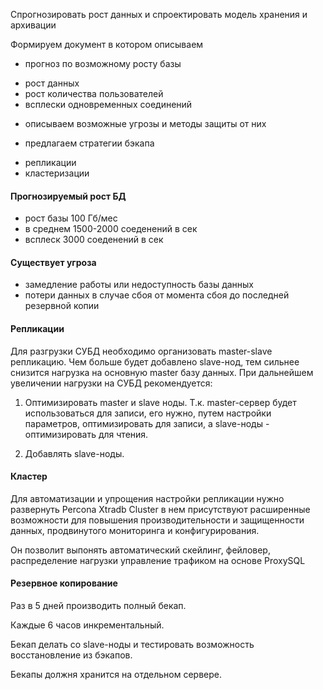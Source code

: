 Спрогнозировать рост данных и спроектировать модель хранения и архивации

Формируем документ в котором описываем
- прогноз по возможному росту базы
* рост данных
* рост количества пользователей
* всплески одновременных соединений

- описываем возможные угрозы и методы защиты от них
* предлагаем стратегии бэкапа
- репликации
- кластеризации

#### Прогнозируемый рост БД
   -  рост базы 100 Гб/мес
   -  в среднем 1500-2000 соеденений в сек
   -  всплеск 3000 соеденений в сек


 #### Существует угроза  
 - замедление работы или недоступность базы данных 
 - потери данных в случае сбоя от момента сбоя до последней резервной копии

#### Репликации
Для разгрузки СУБД необходимо организовать master-slave репликацию. 
Чем больше будет добавлено slave-нод, тем сильнее снизится нагрузка на основную master базу данных. 
При дальнейшем увеличении нагрузки на СУБД рекомендуется:

1) Оптимизировать master и slave ноды. 
Т.к. master-сервер будет использоваться  для записи, его нужно, путем настройки параметров, оптимизировать для записи, 
а slave-ноды - оптимизировать для чтения.

2) Добавлять slave-ноды.

#### Кластер
Для автоматизации и упрощения настройки репликации нужно развернуть Percona Xtradb Cluster в нем
присутствуют расширенные возможности для повышения производительности и защищенности данных, продвинутого мониторинга и конфигурирования. 

Он позволит выпонять автоматический скейлинг, фейловер, распределение нагрузки управление трафиком на основе ProxySQL 

#### Резервное копирование

Раз в 5 дней производить полный бекап. 

Каждые 6 часов инкрементальный. 

Бекап делать со slave-ноды и тестировать возможность восстановление из бэкапов. 

Бекапы должня хранится на отдельном сервере.






 
    